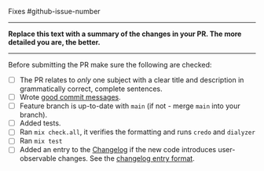 Fixes #github-issue-number

-----------------

**Replace this text with a summary of the changes in your PR. The more detailed you are, the better.**

-----------------

Before submitting the PR make sure the following are checked:

* [ ] The PR relates to *only* one subject with a clear title and description in grammatically correct, complete sentences.
* [ ] Wrote [good commit messages](https://chris.beams.io/posts/git-commit/).
* [ ] Feature branch is up-to-date with `main` (if not - merge `main` into your branch).
* [ ] Added tests.
* [ ] Ran `mix check.all`, it verifies the formatting and runs `credo` and `dialyzer`
* [ ] Ran `mix test`
* [ ] Added an entry to the [Changelog](https://github.com/sascha-wolf/knigge/blob/main/CHANGELOG.md) if the new code introduces user-observable changes. See the [changelog entry format](https://github.com/sascha-wolf/knigge/blob/main/CONTRIBUTING.md#changelog-entry-format).
